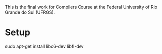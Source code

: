 This is the final work for Compilers Course at the Federal University of Rio Grande do Sul (UFRGS).

# Setup

sudo apt-get install libc6-dev libfl-dev